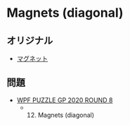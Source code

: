 # Magnets (diagonal)

## オリジナル
- [マグネット](magnets.md)

## 問題
- [WPF PUZZLE GP 2020 ROUND 8](../questions/wpfpgp2020-8.md)
	- 12. Magnets (diagonal)
